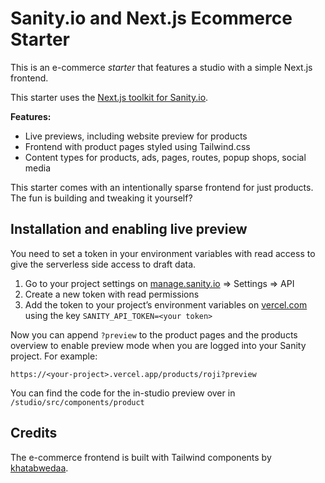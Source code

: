 # Sanity.io and Next.js Ecommerce Starter

This is an e-commerce *starter* that features a studio with a simple Next.js frontend.

This starter uses the [Next.js toolkit for Sanity.io](https://github.com/sanity-io/next-sanity).

**Features:**

* Live previews, including website preview for products
* Frontend with product pages styled using Tailwind.css
* Content types for products, ads, pages, routes, popup shops, social media

This starter comes with an intentionally sparse frontend for just products. The fun is building and tweaking it yourself?

## Installation and enabling live preview

You need to set a token in your environment variables with read access to give the serverless side access to draft data.

1. Go to your project settings on [manage.sanity.io](https://manage.sanity.io) => Settings => API
2. Create a new token with read permissions
3. Add the token to your project’s environment variables on [vercel.com](https://vercel.com/docs/build-step#environment-variables) using the key `SANITY_API_TOKEN=<your token>`

Now you can append `?preview` to the product pages and the products overview to enable preview mode when you are logged into your Sanity project. For example:

`https://<your-project>.vercel.app/products/roji?preview`

You can find the code for the in-studio preview over in `/studio/src/components/product`


## Credits

The e-commerce frontend is built with Tailwind components by [khatabwedaa](https://tailwindcomponents.com/u/khatabwedaa).